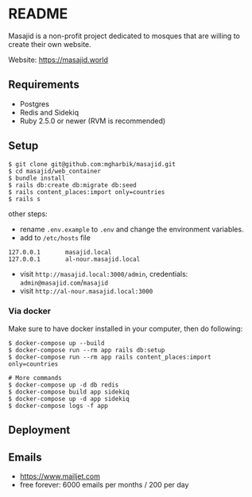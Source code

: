 # README

Masajid is a non-profit project dedicated to mosques that are willing to create their own website.

Website: https://masajid.world

## Requirements

- Postgres
- Redis and Sidekiq
- Ruby 2.5.0 or newer (RVM is recommended)

## Setup

```
$ git clone git@github.com:mgharbik/masajid.git
$ cd masajid/web_container
$ bundle install
$ rails db:create db:migrate db:seed
$ rails content_places:import only=countries
$ rails s
```

other steps:

- rename `.env.example` to `.env` and change the environment variables.
- add to `/etc/hosts` file
```
127.0.0.1       masajid.local
127.0.0.1       al-nour.masajid.local
```

- visit `http://masajid.local:3000/admin`, credentials: `admin@masajid.com`/`masajid`
- visit `http://al-nour.masajid.local:3000`

### Via docker

Make sure to have docker installed in your computer, then do following:

```
$ docker-compose up --build
$ docker-compose run --rm app rails db:setup
$ docker-compose run --rm app rails content_places:import only=countries

# More commands
$ docker-compose up -d db redis
$ docker-compose build app sidekiq
$ docker-compose up -d app sidekiq
$ docker-compose logs -f app
```

## Deployment

## Emails

- https://www.mailjet.com
- free forever: 6000 emails per months / 200 per day
